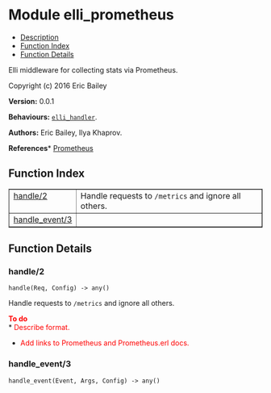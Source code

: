 

# Module elli_prometheus #
* [Description](#description)
* [Function Index](#index)
* [Function Details](#functions)

Elli middleware for collecting stats via Prometheus.

Copyright (c) 2016 Eric Bailey

__Version:__ 0.0.1

__Behaviours:__ [`elli_handler`](https://github.com/elli-lib/elli/blob/develop/doc/elli_handler.md).

__Authors:__ Eric Bailey, Ilya Khaprov.

__References__* [Prometheus](https://prometheus.io)

<a name="index"></a>

## Function Index ##


<table width="100%" border="1" cellspacing="0" cellpadding="2" summary="function index"><tr><td valign="top"><a href="#handle-2">handle/2</a></td><td>Handle requests to <code>/metrics</code> and ignore all others.</td></tr><tr><td valign="top"><a href="#handle_event-3">handle_event/3</a></td><td></td></tr></table>


<a name="functions"></a>

## Function Details ##

<a name="handle-2"></a>

### handle/2 ###

`handle(Req, Config) -> any()`

Handle requests to `/metrics` and ignore all others.

__<font color="red">To do</font>__<br />* <font color="red"> Describe format.</font>
* <font color="red"> Add links to Prometheus and Prometheus.erl docs.</font>

<a name="handle_event-3"></a>

### handle_event/3 ###

`handle_event(Event, Args, Config) -> any()`

